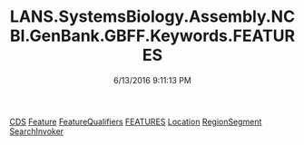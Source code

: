﻿---
title: LANS.SystemsBiology.Assembly.NCBI.GenBank.GBFF.Keywords.FEATURES
date: 6/13/2016 9:11:13 PM
---

[CDS](T-LANS.SystemsBiology.Assembly.NCBI.GenBank.GBFF.Keywords.FEATURES.CDS.html)
[Feature](T-LANS.SystemsBiology.Assembly.NCBI.GenBank.GBFF.Keywords.FEATURES.Feature.html)
[FeatureQualifiers](T-LANS.SystemsBiology.Assembly.NCBI.GenBank.GBFF.Keywords.FEATURES.FeatureQualifiers.html)
[FEATURES](T-LANS.SystemsBiology.Assembly.NCBI.GenBank.GBFF.Keywords.FEATURES.FEATURES.html)
[Location](T-LANS.SystemsBiology.Assembly.NCBI.GenBank.GBFF.Keywords.FEATURES.Location.html)
[RegionSegment](T-LANS.SystemsBiology.Assembly.NCBI.GenBank.GBFF.Keywords.FEATURES.RegionSegment.html)
[SearchInvoker](T-LANS.SystemsBiology.Assembly.NCBI.GenBank.GBFF.Keywords.FEATURES.SearchInvoker.html)
